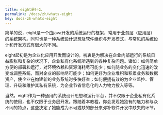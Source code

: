 ```yaml
---
title: eight是什么
permalink: /docs/zh/whats-eight
key: docs-zh-whats-eight
---
```


简单的说，eight是一个由java开发的系统运行的框架，常用于业务层（应用层）的系统架构。同时也是一种系统设计思想及软件组织与开发模式，与常见的系统设计和开发方式有很大的不同。

eight起初是为企业化应用开发而设计的，初衷是为解决在企业内部运行的系统日益膨胀和复杂的状况下，企业私有化系统所遇到的各种复杂问题。诸如：如何简单方便的部署和运行，对环境依赖和资源消耗尽可能少；如何随业务的变化迅速的改变或调整系统，而对企业的影响尽可能少；如何更好为企业堆积和积累业务和数据资产，使企业在构建新的业务系统时多快好省；如何便捷有效的为企业监控、管理、升级和维护其私有系统，为企业节省信息化的人力物力投入等等。

当然，eight作为一种通用的系统设计思想和运行平台，并不仅限于企业私有化系统的使用，也不仅限于业务层开发。跟随着本教程，你会发现她独有的魅力和与众不同的特点，这些决定了她能成为不可或缺的部分来弥补软件开发中缺失的环节。